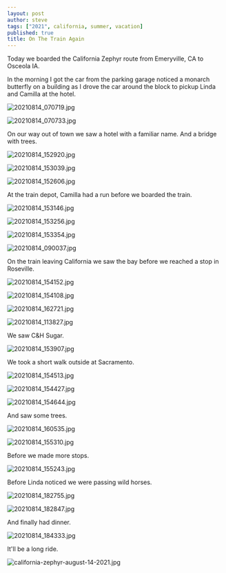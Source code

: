 ```yaml
---
layout: post
author: steve
tags: ["2021", california, summer, vacation]
published: true
title: On The Train Again
---
```

Today we boarded the California Zephyr route from Emeryville, CA to Osceola IA.

In the morning I got the car from the parking garage noticed a monarch butterfly on a building as I drove the car around the block to pickup Linda and  Camilla at the hotel.  

![20210814_070719.jpg]({{site.baseurl}}/assets/media/20210814_070719.jpg)

![20210814_070733.jpg]({{site.baseurl}}/assets/media/20210814_070744.jpg)

On our way out of town we saw a hotel with a familiar name.  And a bridge with trees.  

![20210814_152920.jpg]({{site.baseurl}}/assets/media/20210814_152920.jpg)

![20210814_153039.jpg]({{site.baseurl}}/assets/media/20210814_153039.jpg)

![20210814_152606.jpg]({{site.baseurl}}/assets/media/20210814_152606.jpg)

At the train depot, Camilla had a run before we boarded the train.  

![20210814_153146.jpg]({{site.baseurl}}/assets/media/20210814_153146.jpg)

![20210814_153256.jpg]({{site.baseurl}}/assets/media/20210814_153256.jpg)

![20210814_153354.jpg]({{site.baseurl}}/assets/media/20210814_153354.jpg)

![20210814_090037.jpg]({{site.baseurl}}/assets/media/20210814_090037.jpg)

On the train leaving California we saw the bay before we reached a stop in Roseville.  

![20210814_154152.jpg]({{site.baseurl}}/assets/media/20210814_154152.jpg)

![20210814_154108.jpg]({{site.baseurl}}/assets/media/20210814_154108.jpg)

![20210814_162721.jpg]({{site.baseurl}}/assets/media/20210814_162721.jpg)

![20210814_113827.jpg]({{site.baseurl}}/assets/media/20210814_113827.jpg)

We saw C&H Sugar.  

![20210814_153907.jpg]({{site.baseurl}}/assets/media/20210814_153907.jpg)

We took a short walk outside at Sacramento.  

![20210814_154513.jpg]({{site.baseurl}}/assets/media/20210814_154513.jpg)

![20210814_154427.jpg]({{site.baseurl}}/assets/media/20210814_154427.jpg)

![20210814_154644.jpg]({{site.baseurl}}/assets/media/20210814_154644.jpg)

And saw some trees.  

![20210814_160535.jpg]({{site.baseurl}}/assets/media/20210814_160535.jpg)

![20210814_155310.jpg]({{site.baseurl}}/assets/media/20210814_155310.jpg)

Before we made more stops.  

![20210814_155243.jpg]({{site.baseurl}}/assets/media/20210814_155243.jpg)

Before Linda noticed we were passing wild horses.  

![20210814_182755.jpg]({{site.baseurl}}/assets/media/20210814_182755.jpg)

![20210814_182847.jpg]({{site.baseurl}}/assets/media/20210814_182847.jpg)

And finally had dinner.  

![20210814_184333.jpg]({{site.baseurl}}/assets/media/20210814_184333.jpg)

It'll be a long ride.  

![california-zephyr-august-14-2021.jpg]({{site.baseurl}}/assets/media/california-zephyr-august-14-2021.jpg)




